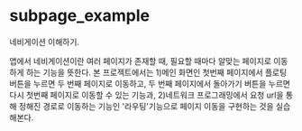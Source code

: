 # subpage_example
네비게이션 이해하기.<br>

앱에서 네비게이션이란 여러 페이지가 존재할 때, 필요할 때마다 알맞는 페이지로 이동하게 하는 기능을 뜻한다. 본 프로젝트에서는 1)메인 화면인 첫번째 페이지에서 플로팅 버튼을 누르면 두 번째 페이지로 이동하고, 두 번째 페이지에서 돌아가기 버튼을 누르면 다시 첫번째 페이지로 이동할 수 있는 기능과, 2)네트워크 프로그래밍에서 요청 url을 통해 정해진 경로로 이동하는 기능인 '라우팅'기능으로 페이지 이동을 구현하는 것을 실습해본다.
